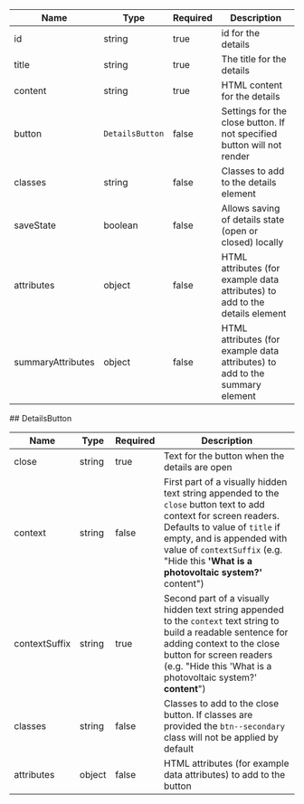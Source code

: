 | Name              | Type            | Required | Description                                                                 |
| ----------------- | --------------- | -------- | --------------------------------------------------------------------------- |
| id                | string          | true     | id for the details                                                          |
| title             | string          | true     | The title for the details                                                   |
| content           | string          | true     | HTML content for the details                                                |
| button            | `DetailsButton` | false    | Settings for the close button. If not specified button will not render      |
| classes           | string          | false    | Classes to add to the details element                                       |
| saveState         | boolean         | false    | Allows saving of details state (open or closed) locally                     |
| attributes        | object          | false    | HTML attributes (for example data attributes) to add to the details element |
| summaryAttributes | object          | false    | HTML attributes (for example data attributes) to add to the summary element |

## DetailsButton

| Name          | Type   | Required | Description                                                                                                                                                                                                                                                             |
| ------------- | ------ | -------- | ----------------------------------------------------------------------------------------------------------------------------------------------------------------------------------------------------------------------------------------------------------------------- |
| close         | string | true     | Text for the button when the details are open                                                                                                                                                                                                                           |
| context       | string | false    | First part of a visually hidden text string appended to the `close` button text to add context for screen readers. Defaults to value of `title` if empty, and is appended with value of `contextSuffix` (e.g. "Hide this **'What is a photovoltaic system?'** content") |
| contextSuffix | string | true     | Second part of a visually hidden text string appended to the `context` text string to build a readable sentence for adding context to the close button for screen readers (e.g. "Hide this 'What is a photovoltaic system?' **content**")                               |
| classes       | string | false    | Classes to add to the close button. If classes are provided the `btn--secondary` class will not be applied by default                                                                                                                                                   |
| attributes    | object | false    | HTML attributes (for example data attributes) to add to the button                                                                                                                                                                                                      |
